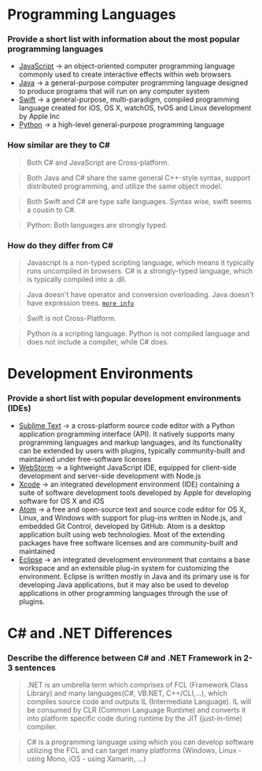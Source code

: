 Programming Languages
============
### Provide a short list with information about the most popular programming languages ###
* [JavaScript](https://developer.mozilla.org/en-US/Learn/Getting_started_with_the_web/JavaScript_basics) -> an object-oriented computer programming language commonly used to create interactive effects within web browsers
* [Java](http://eclipsetutorial.sourceforge.net/totalbeginner.html) -> a general-purpose computer programming language designed to produce programs that will run on any computer system
* [Swift](http://blog.teamtreehouse.com/an-absolute-beginners-guide-to-swift) -> a general-purpose, multi-paradigm, compiled programming language created for iOS, OS X, watchOS, tvOS and Linux development by Apple Inc
* [Python](https://wiki.python.org/moin/BeginnersGuide) -> a high-level general-purpose programming language

### How similar are they to C# ###
> Both C# and JavaScript are Cross-platform.

> Both Java and C# share the same general C++-style syntax, support distributed programming, and utilize the same object model.

> Both Swift and C# are type safe languages. Syntax wise, swift seems a cousin to C#.

> Python: Both languages are strongly typed.

### How do they differ from C# ###
> Javascript is a non-typed scripting language, which means it typically runs uncompiled in browsers. C# is a strongly-typed language, which is typically compiled into a .dll. 

> Java doesn't have operator and conversion overloading. Java doesn't have expression trees. [`more info`](http://stackoverflow.com/a/295248)

> Swift is not Cross-Platform.

> Python is a scripting language. Python is not compiled language and does not include a compiler, while C# does.

Development Environments
============

### Provide a short list with popular development environments (IDEs) ###

* [Sublime Text](https://www.sublimetext.com/3) -> a cross-platform source code editor with a Python application programming interface (API). It natively supports many programming languages and markup languages, and its functionality can be extended by users with plugins, typically community-built and maintained under free-software licenses
* [WebStorm](https://www.jetbrains.com/webstorm/) -> a lightweight JavaScript IDE, equipped for client-side development and server-side development with Node.js
* [Xcode](https://developer.apple.com/xcode/download/) -> an integrated development environment (IDE) containing a suite of software development tools developed by Apple for developing software for OS X and iOS
* [Atom](https://atom.io) -> a free and open-source text and source code editor for OS X, Linux, and Windows with support for plug-ins written in Node.js, and embedded Git Control, developed by GitHub. Atom is a desktop application built using web technologies. Most of the extending packages have free software licenses and are community-built and maintained
* [Eclipse](https://eclipse.org/downloads/) -> an integrated development environment that contains a base workspace and an extensible plug-in system for customizing the environment. Eclipse is written mostly in Java and its primary use is for developing Java applications, but it may also be used to develop applications in other programming languages through the use of plugins.

C# and .NET Differences
============
### Describe the difference between C# and .NET Framework in 2-3 sentences ###

>.NET is an umbrella term which comprises of FCL (Framework Class Library) and many languages(C#, VB.NET, C++/CLI,...),  which compiles source code and outputs IL (Intermediate Language). IL will be consumed by CLR (Common Language Runtime) and converts it into platform specific code during runtime by the JIT (just-in-time) compiler.

> C# is a programming language using which you can develop software utilizing the FCL and can target many platforms (Windows, Linux - using Mono, iOS - using Xamarin, ...)